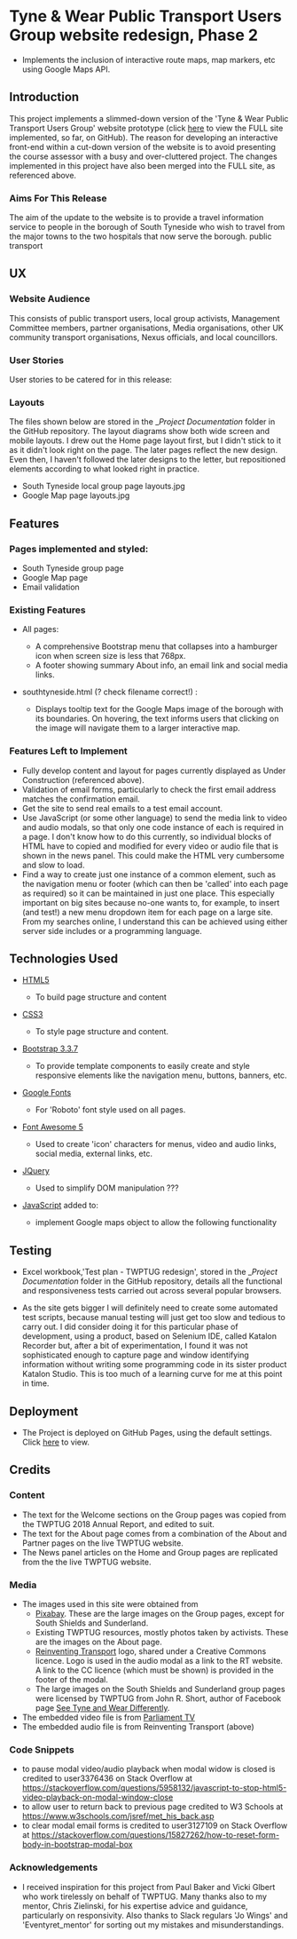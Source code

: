 # Tyne & Wear Public Transport Users Group website redesign, Phase 2 
- Implements the inclusion of interactive route maps, map markers, etc using Google Maps API.

## Introduction

This project implements a slimmed-down version of the 'Tyne & Wear Public Transport Users Group' website prototype (click [here](https://github.com/kevald1963/milestone-1-twptug-redesign/) to view the FULL site implemented, so far, on GitHub). The reason for developing an interactive front-end within a cut-down version of the website is to avoid presenting the course assessor with a busy and over-cluttered project. The changes implemented in this project have also been merged into the FULL site, as referenced above.

### Aims For This Release

The aim of the update to the website is to provide a travel information service to people in the borough of South Tyneside who wish to travel from the major towns to the two hospitals that now serve the borough. public transport

## UX
 
### Website Audience

This consists of public transport users, local group activists, Management Committee members, partner organisations, Media organisations, other UK community transport organisations, Nexus officials, and local councillors.

### User Stories

User stories to be catered for in this release:

### Layouts

The files shown below are stored in the __Project Documentation_ folder in the GitHub repository. The layout diagrams show both wide screen and mobile layouts. I drew out the Home page layout first, but I didn't stick to it as it didn't look right on the page. The later pages reflect the new design. Even then, I haven't followed the later designs to the letter, but repositioned elements according to what looked right in practice.

- South Tyneside local group page layouts.jpg
- Google Map page layouts.jpg

## Features

### Pages implemented and styled:

- South Tyneside group page
- Google Map page
- Email validation

### Existing Features

- All pages:
    - A comprehensive Bootstrap menu that collapses into a hamburger icon when screen size is less that 768px.
    - A footer showing summary About info, an email link and social media links.

- southtyneside.html (? check filename correct!) :
    - Displays tooltip text for the Google Maps image of the borough with its boundaries. On hovering, the text informs users that clicking on the image will navigate them to a larger interactive map.

### Features Left to Implement

- Fully develop content and layout for pages currently displayed as Under Construction (referenced above).
- Validation of email forms, particularly to check the first email address matches the confirmation email.
- Get the site to send real emails to a test email account.
- Use JavaScript (or some other language) to send the media link to video and audio modals, so that only one code instance of each is required in a page.
I don't know how to do this currently, so individual blocks of HTML have to copied and modified for every video or audio file that is shown in the news panel. This could make the HTML very cumbersome and slow to load.
- Find a way to create just one instance of a common element, such as the navigation menu or footer (which can then be 'called' into each page as required) so it can be maintained in just one place. This especially important on big sites because no-one wants to, for example, to insert (and test!) a new menu dropdown item for each page on a large site. From my searches online, I understand this can be achieved using either server side includes or a programming language.

## Technologies Used

- [HTML5](https://www.w3.org/TR/html52/) 
  - To build page structure and content

- [CSS3](https://www.w3.org/standards/techs/css#w3c_all)
  - To style page structure and content.

- [Bootstrap 3.3.7](https://getbootstrap.com/docs/3.3/getting-started/)
  - To provide template components to easily create and style responsive elements like the navigation menu, buttons, banners, etc.

- [Google Fonts](https://fonts.google.com/)
  - For 'Roboto' font style used on all pages.

- [Font Awesome 5](https://fontawesome.com/icons?d=gallery)
  - Used to create 'icon' characters for menus, video and audio links, social media, external links, etc.

- [JQuery](https://jquery.com)
  - Used to simplify DOM manipulation ???

- [JavaScript](https://www.w3schools.com/js/js_versions.asp) added to:
  - implement Google maps object to allow the following functionality
  
## Testing

- Excel workbook,'Test plan - TWPTUG redesign', stored in the __Project Documentation_ folder in the GitHub repository, details all the functional and responsiveness tests carried out across several popular browsers.

- As the site gets bigger I will definitely need to create some automated test scripts, because manual testing will just get too slow and tedious to carry out. I did consider doing it for this particular phase of 
  development, using a product, based on Selenium IDE, called Katalon Recorder but, after a bit of experimentation, I found it was not sophisticated enough to capture page and window identifying information without 
  writing some programming code in its sister product Katalon Studio. This is too much of a learning curve for me at this point in time.

## Deployment
- The Project is deployed on GitHub Pages, using the default settings. Click [here](https://kevald1963.github.io/milestone-1-twptug-redesign/) to view.

## Credits

### Content
- The text for the Welcome sections on the Group pages was copied from the TWPTUG 2018 Annual Report, and edited to suit.
- The text for the About page comes from a combination of the About and Partner pages on the live TWPTUG website.
- The News panel articles on the Home and Group pages are replicated from the the live TWPTUG website.

### Media
- The images used in this site were obtained from 
    - [Pixabay](https://pixabay.com/en/). These are the large images on the Group pages, except for South Shields and Sunderland.
    - Existing TWPTUG resources, mostly photos taken by activists. These are the images on the About page.
    - [Reinventing Transport](https://www.reinventingtransport.org/) logo, shared under a Creative Commons licence. Logo is used in the audio modal as a link to the RT website. A link to the CC licence (which must be shown) is provided in the footer of the modal.
    - The large images on the South Shields and Sunderland group pages were licensed by TWPTUG from John R. Short, author of Facebook page [See Tyne and Wear Differently](https://www.facebook.com/ctynewear/).
- The embedded video file is from [Parliament TV](https://www.parliamentlive.tv)
- The embedded audio file is from Reinventing Transport (above)

### Code Snippets
- to pause modal video/audio playback when modal widow is closed is credited to user3376436 on Stack Overflow at https://stackoverflow.com/questions/5958132/javascript-to-stop-html5-video-playback-on-modal-window-close
- to allow user to return back to previous page credited to W3 Schools at https://www.w3schools.com/jsref/met_his_back.asp
- to clear modal email forms is credited to user3127109 on Stack Overflow at https://stackoverflow.com/questions/15827262/how-to-reset-form-body-in-bootstrap-modal-box

### Acknowledgements

- I received inspiration for this project from Paul Baker and Vicki Glbert who work tirelessly on behalf of TWPTUG. Many thanks also to my mentor, Chris Zielinski, for his expertise advice and guidance, particularly on responsivity. Also thanks to Slack regulars 'Jo Wings' and 'Eventyret_mentor' for sorting out my mistakes and misunderstandings.
